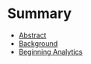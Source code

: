 # Summary

* [Abstract](README.md)
* [Background](01-background.md)
* [Beginning Analytics](02-beginning_analytics.md)

